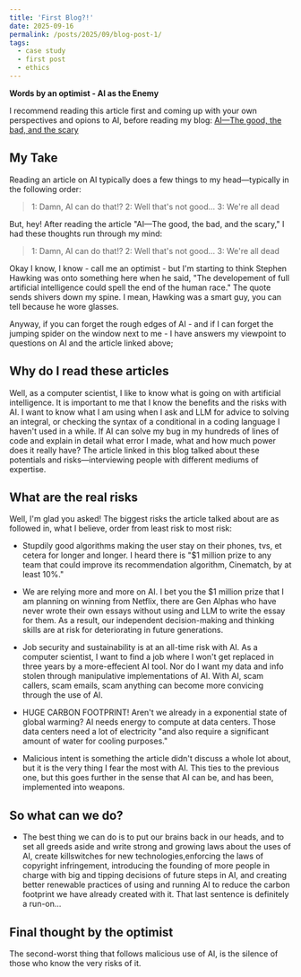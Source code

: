 ```yaml
---
title: 'First Blog?!'
date: 2025-09-16
permalink: /posts/2025/09/blog-post-1/
tags:
  - case study
  - first post
  - ethics
---
```


**Words by an optimist - AI as the Enemy**

I recommend reading this article first and coming up with your own perspectives and opions to AI, before reading my blog:
[AI—The good, the bad, and the scary](https://eng.vt.edu/magazine/stories/fall-2023/ai.html)

My Take
---
Reading an article on AI typically does a few things to my head—typically in the following order:

> 1: Damn, AI can do that!?
> 2: Well that's not good...
> 3: We're all dead

But, hey! After reading the article "AI—The good, the bad, and the scary," I had these thoughts run through my mind:

> 1: Damn, AI can do that!?
> 2: Well that's not good...
> 3: We're all dead

Okay I know, I know - call me an optimist - but I'm starting to think Stephen Hawking was onto something here when he said, "The developement of full artificial intelligence could spell the end of the human race." The quote sends shivers down my spine. I mean, Hawking was a smart guy, you can tell because he wore glasses.

Anyway, if you can forget the rough edges of AI - and if I can forget the jumping spider on the window next to me - I have answers my viewpoint to questions on AI and the article linked above;

## Why do I read these articles
Well, as a computer scientist, I like to know what is going on with artificial intelligence. It is important to me that I know the benefits and the risks with AI. I want to know what I am using when I ask and LLM for advice to solving an integral, or checking the syntax of a conditional in a coding language I haven't used in a while. If AI can solve my bug in my hundreds of lines of code and explain in detail what error I made, what and how much power does it really have? The article linked in this blog talked about these potentials and risks—interviewing people with different mediums of expertise.

## What are the real risks 
Well, I'm glad you asked! The biggest risks the article talked about are as followed in, what I believe, order from least risk to most risk:

- Stupdily good algorithms making the user stay on their phones, tvs, et cetera for longer and longer. I heard there is "$1 million prize to any team that could improve its recommendation algorithm, Cinematch, by at least 10%."

- We are relying more and more on AI. 
  I bet you the $1 million prize that I am planning on winning from Netflix, there are Gen Alphas who have never wrote their own essays without using and LLM to write the essay for them. As a result, our independent decision-making and thinking skills are at risk for deteriorating in future generations.

- Job security and sustainability is at an all-time risk with AI. As a computer scientist, I want to find a job where I won't get replaced in three years by a more-effecient AI tool. Nor do I want my data and info stolen through manipulative implementations of AI. With AI, scam callers, scam emails, scam anything can become more convicing through the use of AI.

- HUGE CARBON FOOTPRINT! Aren't we already in a exponential state of global warming? AI needs energy to compute at data centers. Those data centers need a lot of electricity "and also require a significant amount of water for cooling purposes." 

- Malicious intent is something the article didn't discuss a whole lot about, but it is the very thing I fear the most with AI. This ties to the previous one, but this goes further in the sense that AI can be, and has been, implemented into weapons. 

## So what can we do? 
- The best thing we can do is to put our brains back in our heads, and to set all greeds aside and write strong and growing laws about the uses of AI, create killswitches for new technologies,enforcing the laws of copyright infringement, introducing the founding of more people in charge with big and tipping decisions of future steps in AI, and creating better renewable practices of using and running AI to reduce the carbon footprint we have already created with it. That last sentence is definitely a run-on...


## Final thought by the optimist

The second-worst thing that follows malicious use of AI, is the silence of those who know the very risks of it.